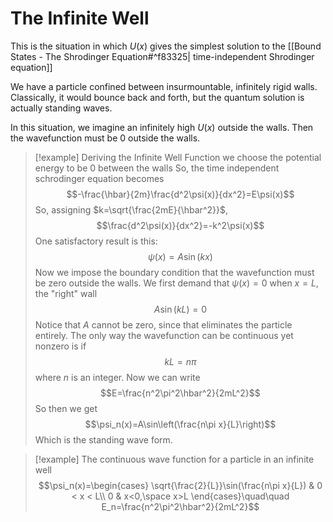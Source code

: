 # The Infinite Well
This is the situation in which $U(x)$ gives the simplest solution to the [[Bound States - The Shrodinger Equation#^f83325| time-independent Shrodinger equation]]

We have a particle confined between insurmountable, infinitely rigid walls. Classically, it would bounce back and forth, but the quantum solution is actually standing waves.

In this situation, we imagine an infinitely high $U(x)$ outside the walls. Then the wavefunction must be $0$ outside the walls.


>[!example] Deriving the Infinite Well Function
>we choose the potential energy to be $0$ between the walls
>So, the time independent schrodinger equation becomes$$-\frac{\hbar}{2m}\frac{d^2\psi(x)}{dx^2}=E\psi(x)$$
>So, assigning $k=\sqrt{\frac{2mE}{\hbar^2}}$,$$\frac{d^2\psi(x)}{dx^2}=-k^2\psi(x)$$
>One satisfactory result is this:$$\psi(x)=A\sin(kx)$$
>Now we impose the boundary condition that the wavefunction must be zero outside the walls.
>We first demand that $\psi(x)=0$ when $x=L$, the "right" wall$$A\sin(kL)=0$$
>Notice that $A$ cannot be zero, since that eliminates the particle entirely. The only way the wavefunction can be continuous yet nonzero is if $$kL=n\pi$$where $n$ is an integer.
>Now we can write $$E=\frac{n^2\pi^2\hbar^2}{2mL^2}$$
>So then we get$$\psi_n(x)=A\sin\left(\frac{n\pi x}{L}\right)$$
>Which is the standing wave form.

>[!example] The continuous wave function for a particle in an infinite well
>$$\psi_n(x)=\begin{cases}
 \sqrt{\frac{2}{L}}\sin(\frac{n\pi x}{L}) & 0 < x < L\\
 0 & x<0,\space x>L
\end{cases}\quad\quad E_n=\frac{n^2\pi^2\hbar^2}{2mL^2}$$